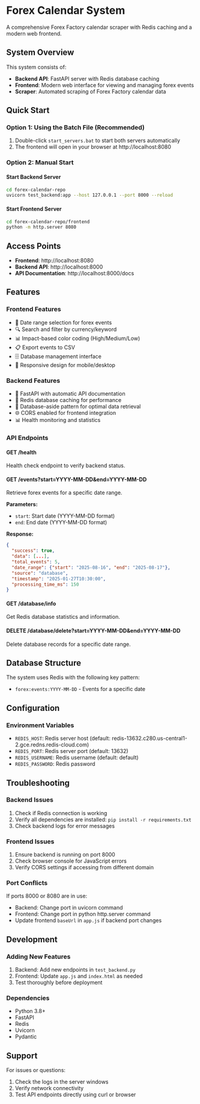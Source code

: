 # Forex Calendar System

A comprehensive Forex Factory calendar scraper with Redis caching and a modern web frontend.

## System Overview

This system consists of:
- **Backend API**: FastAPI server with Redis database caching
- **Frontend**: Modern web interface for viewing and managing forex events
- **Scraper**: Automated scraping of Forex Factory calendar data

## Quick Start

### Option 1: Using the Batch File (Recommended)
1. Double-click `start_servers.bat` to start both servers automatically
2. The frontend will open in your browser at http://localhost:8080

### Option 2: Manual Start

#### Start Backend Server
```bash
cd forex-calendar-repo
uvicorn test_backend:app --host 127.0.0.1 --port 8000 --reload
```

#### Start Frontend Server
```bash
cd forex-calendar-repo/frontend
python -m http.server 8080
```

## Access Points

- **Frontend**: http://localhost:8080
- **Backend API**: http://localhost:8000
- **API Documentation**: http://localhost:8000/docs

## Features

### Frontend Features
- 📅 Date range selection for forex events
- 🔍 Search and filter by currency/keyword
- 📊 Impact-based color coding (High/Medium/Low)
- 📋 Export events to CSV
- 🗄️ Database management interface
- 📱 Responsive design for mobile/desktop

### Backend Features
- 🚀 FastAPI with automatic API documentation
- 💾 Redis database caching for performance
- 🔄 Database-aside pattern for optimal data retrieval
- 🌐 CORS enabled for frontend integration
- 📊 Health monitoring and statistics

### API Endpoints

#### GET /health
Health check endpoint to verify backend status.

#### GET /events?start=YYYY-MM-DD&end=YYYY-MM-DD
Retrieve forex events for a specific date range.

**Parameters:**
- `start`: Start date (YYYY-MM-DD format)
- `end`: End date (YYYY-MM-DD format)

**Response:**
```json
{
  "success": true,
  "data": [...],
  "total_events": 5,
  "date_range": {"start": "2025-08-16", "end": "2025-08-17"},
  "source": "database",
  "timestamp": "2025-01-27T10:30:00",
  "processing_time_ms": 150
}
```

#### GET /database/info
Get Redis database statistics and information.

#### DELETE /database/delete?start=YYYY-MM-DD&end=YYYY-MM-DD
Delete database records for a specific date range.

## Database Structure

The system uses Redis with the following key pattern:
- `forex:events:YYYY-MM-DD` - Events for a specific date

## Configuration

### Environment Variables
- `REDIS_HOST`: Redis server host (default: redis-13632.c280.us-central1-2.gce.redns.redis-cloud.com)
- `REDIS_PORT`: Redis server port (default: 13632)
- `REDIS_USERNAME`: Redis username (default: default)
- `REDIS_PASSWORD`: Redis password

## Troubleshooting

### Backend Issues
1. Check if Redis connection is working
2. Verify all dependencies are installed: `pip install -r requirements.txt`
3. Check backend logs for error messages

### Frontend Issues
1. Ensure backend is running on port 8000
2. Check browser console for JavaScript errors
3. Verify CORS settings if accessing from different domain

### Port Conflicts
If ports 8000 or 8080 are in use:
- Backend: Change port in uvicorn command
- Frontend: Change port in python http.server command
- Update frontend `baseUrl` in `app.js` if backend port changes

## Development

### Adding New Features
1. Backend: Add new endpoints in `test_backend.py`
2. Frontend: Update `app.js` and `index.html` as needed
3. Test thoroughly before deployment

### Dependencies
- Python 3.8+
- FastAPI
- Redis
- Uvicorn
- Pydantic

## Support

For issues or questions:
1. Check the logs in the server windows
2. Verify network connectivity
3. Test API endpoints directly using curl or browser
